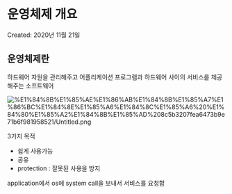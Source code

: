 # 운영체제 개요

Created: 2020년 11월 21일

## 운영체제란

하드웨어 자원을 관리해주고 어플리케이션 프로그램과 하드웨어 사이의 서비스를 제공해주는 소프트웨어

![%E1%84%8B%E1%85%AE%E1%86%AB%E1%84%8B%E1%85%A7%E1%86%BC%E1%84%8E%E1%85%A6%E1%84%8C%E1%85%A6%20%E1%84%80%E1%85%A2%E1%84%8B%E1%85%AD%208c5b3207fea6473b9e71b6f981958521/Untitled.png](%E1%84%8B%E1%85%AE%E1%86%AB%E1%84%8B%E1%85%A7%E1%86%BC%E1%84%8E%E1%85%A6%E1%84%8C%E1%85%A6%20%E1%84%80%E1%85%A2%E1%84%8B%E1%85%AD%208c5b3207fea6473b9e71b6f981958521/Untitled.png)

3가지 목적

- 쉽게 사용가능
- 공유
- protection : 잘못된 사용을 방지

application에서 os에 system call을 보내서 서비스를 요청함